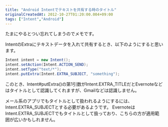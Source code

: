 ```yaml
---
title: "Android Intentでテキストを共有する時のタイトル"
originalCreatedAt: 2012-10-27T01:20:00.004+09:00
tags: ["Intent","Android"]
---
```

たまにやるとつい忘れてしまうのでメモです。

IntentのExtraにテキストデータを入れて共有するとき、以下のようにすると思います。
<!--more-->
```java
Intent intent = new Intent();
intent.setAction(Intent.ACTION_SEND);
intent.setType("text/*");
intent.putExtra(Intent.EXTRA_SUBJECT, "something");
```

このとき、Intent#putExtra()の第1引数がIntent.EXTRA\_TITLEだとEvernoteなどはタイトルとして認識してくれますが、Gmailなどは認識しません。

メール系のアプリでもタイトルとして扱われるようにするには、Intent.EXTRA\_SUBJECTとする必要があるようです。 EvernoteはIntent.EXTRA\_SUBJECTでもタイトルとして扱っており、こちらの方が適用範囲が広いかもしれません。
